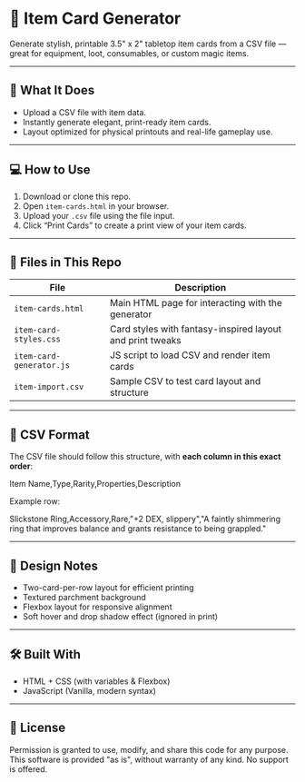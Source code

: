 # 💼 Item Card Generator

Generate stylish, printable 3.5" x 2" tabletop item cards from a CSV file — great for equipment, loot, consumables, or custom magic items.

---

## 🚀 What It Does

- Upload a CSV file with item data.
- Instantly generate elegant, print-ready item cards.
- Layout optimized for physical printouts and real-life gameplay use.

---

## 💻 How to Use

1. Download or clone this repo.
2. Open `item-cards.html` in your browser.
3. Upload your `.csv` file using the file input.
4. Click “Print Cards” to create a print view of your item cards.

---

## 📁 Files in This Repo

| File | Description |
|------|-------------|
| `item-cards.html` | Main HTML page for interacting with the generator |
| `item-card-styles.css` | Card styles with fantasy-inspired layout and print tweaks |
| `item-card-generator.js` | JS script to load CSV and render item cards |
| `item-import.csv` | Sample CSV to test card layout and structure |

---

## 🧾 CSV Format

The CSV file should follow this structure, with **each column in this exact order**:

Item Name,Type,Rarity,Properties,Description

Example row:

Slickstone Ring,Accessory,Rare,"+2 DEX, slippery","A faintly shimmering ring that improves balance and grants resistance to being grappled."

---

## 🎨 Design Notes

- Two-card-per-row layout for efficient printing
- Textured parchment background
- Flexbox layout for responsive alignment
- Soft hover and drop shadow effect (ignored in print)

---

## 🛠 Built With

- HTML + CSS (with variables & Flexbox)
- JavaScript (Vanilla, modern syntax)

---

## 📜 License

Permission is granted to use, modify, and share this code for any purpose.  
This software is provided "as is", without warranty of any kind. No support is offered.
